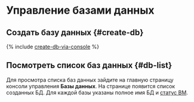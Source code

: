 # Управление базами данных


## Создать базу данных {#create-db}

{% include [create-db-via-console](../../_includes/ydb/create-db-via-console.md) %}


## Посмотреть список баз данных {#db-list}

Для просмотра списка баз данных зайдите на главную страницу консоли управления **Базы данных**.
На странице появится список созданных БД. Для каждой базы указаны полное имя БД и [статус ВМ](../../compute/concepts/vm-statuses.md).